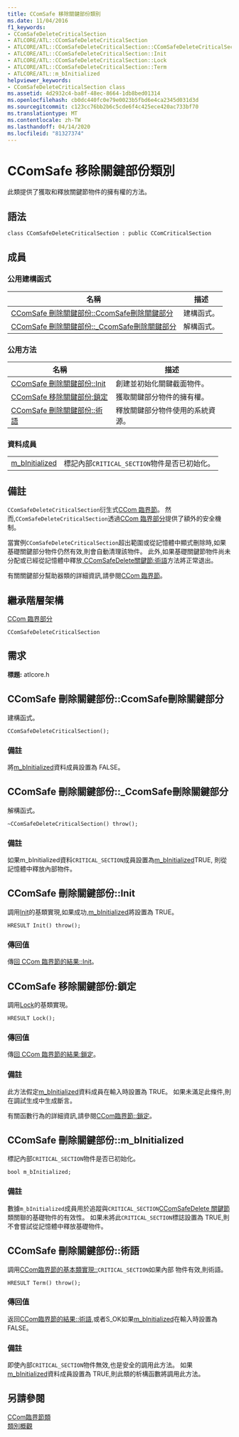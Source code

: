 ```yaml
---
title: CComSafe 移除關鍵部份類別
ms.date: 11/04/2016
f1_keywords:
- CComSafeDeleteCriticalSection
- ATLCORE/ATL::CComSafeDeleteCriticalSection
- ATLCORE/ATL::CComSafeDeleteCriticalSection::CComSafeDeleteCriticalSection
- ATLCORE/ATL::CComSafeDeleteCriticalSection::Init
- ATLCORE/ATL::CComSafeDeleteCriticalSection::Lock
- ATLCORE/ATL::CComSafeDeleteCriticalSection::Term
- ATLCORE/ATL::m_bInitialized
helpviewer_keywords:
- CComSafeDeleteCriticalSection class
ms.assetid: 4d2932c4-ba8f-48ec-8664-1db8bed01314
ms.openlocfilehash: cb0dc440fc0e79e0023b5fbd6e4ca2345d031d3d
ms.sourcegitcommit: c123cc76bb2b6c5cde6f4c425ece420ac733bf70
ms.translationtype: MT
ms.contentlocale: zh-TW
ms.lasthandoff: 04/14/2020
ms.locfileid: "81327374"
---
```

# <a name="ccomsafedeletecriticalsection-class"></a>CComSafe 移除關鍵部份類別

此類提供了獲取和釋放關鍵節物件的擁有權的方法。

## <a name="syntax"></a>語法

```
class CComSafeDeleteCriticalSection : public CComCriticalSection
```

## <a name="members"></a>成員

### <a name="public-constructors"></a>公用建構函式

|名稱|描述|
|----------|-----------------|
|[CComSafe 刪除關鍵部份::CcomSafe刪除關鍵部分](#ccomsafedeletecriticalsection)|建構函式。|
|[CComSafe 刪除關鍵部份::_CcomSafe刪除關鍵部分](#dtor)|解構函式。|

### <a name="public-methods"></a>公用方法

|名稱|描述|
|----------|-----------------|
|[CComSafe 刪除關鍵部份::Init](#init)|創建並初始化關鍵截面物件。|
|[CComSafe 移除關鍵部份:鎖定](#lock)|獲取關鍵部分物件的擁有權。|
|[CComSafe 刪除關鍵部份::術語](#term)|釋放關鍵部分物件使用的系統資源。|

### <a name="data-members"></a>資料成員

|||
|-|-|
|[m_bInitialized](#m_binitialized)|標記內部`CRITICAL_SECTION`物件是否已初始化。|

## <a name="remarks"></a>備註

`CComSafeDeleteCriticalSection`衍生式[CCom 臨界節](../../atl/reference/ccomcriticalsection-class.md)。 然而,`CComSafeDeleteCriticalSection`透過[CCom 臨界部分](../../atl/reference/ccomcriticalsection-class.md)提供了額外的安全機制。

當實例`CComSafeDeleteCriticalSection`超出範圍或從記憶體中顯式刪除時,如果基礎關鍵部分物件仍然有效,則會自動清理該物件。 此外,如果基礎關鍵節物件尚未分配或已經從記憶體中釋放[,CComSafeDelete關鍵節:術語](#term)方法將正常退出。

有關關鍵部分幫助器類的詳細資訊,請參閱[CCom 臨界節](../../atl/reference/ccomcriticalsection-class.md)。

## <a name="inheritance-hierarchy"></a>繼承階層架構

[CCom 臨界部分](../../atl/reference/ccomcriticalsection-class.md)

`CComSafeDeleteCriticalSection`

## <a name="requirements"></a>需求

**標題:** atlcore.h

## <a name="ccomsafedeletecriticalsectionccomsafedeletecriticalsection"></a><a name="ccomsafedeletecriticalsection"></a>CComSafe 刪除關鍵部份::CcomSafe刪除關鍵部分

建構函式。

```
CComSafeDeleteCriticalSection();
```

### <a name="remarks"></a>備註

將[m_bInitialized](#m_binitialized)資料成員設置為 FALSE。

## <a name="ccomsafedeletecriticalsectionccomsafedeletecriticalsection"></a><a name="dtor"></a>CComSafe 刪除關鍵部份::_CcomSafe刪除關鍵部分

解構函式。

```
~CComSafeDeleteCriticalSection() throw();
```

### <a name="remarks"></a>備註

如果m_bInitialized資料`CRITICAL_SECTION`成員設置為[m_bInitialized](#m_binitialized)TRUE, 則從記憶體中釋放內部物件。

## <a name="ccomsafedeletecriticalsectioninit"></a><a name="init"></a>CComSafe 刪除關鍵部份::Init

調用[Init](/visualstudio/debugger/init)的基類實現,如果成功[,m_bInitialized](#m_binitialized)將設置為 TRUE。

```
HRESULT Init() throw();
```

### <a name="return-value"></a>傳回值

傳[回 CCom 臨界節的結果::Init](../../atl/reference/ccomcriticalsection-class.md#init)。

## <a name="ccomsafedeletecriticalsectionlock"></a><a name="lock"></a>CComSafe 移除關鍵部份:鎖定

調用[Lock](ccomcriticalsection-class.md#lock)的基類實現。

```
HRESULT Lock();
```

### <a name="return-value"></a>傳回值

傳[回 CCom 臨界節的結果:鎖定](../../atl/reference/ccomcriticalsection-class.md#lock)。

### <a name="remarks"></a>備註

此方法假定[m_bInitialized](#m_binitialized)資料成員在輸入時設置為 TRUE。 如果未滿足此條件,則在調試生成中生成斷言。

有關函數行為的詳細資訊,請參閱[CCom臨界節::鎖定](../../atl/reference/ccomcriticalsection-class.md#lock)。

## <a name="ccomsafedeletecriticalsectionm_binitialized"></a><a name="m_binitialized"></a>CComSafe 刪除關鍵部份::m_bInitialized

標記內部`CRITICAL_SECTION`物件是否已初始化。

```
bool m_bInitialized;
```

### <a name="remarks"></a>備註

數據`m_bInitialized`成員用於追蹤與`CRITICAL_SECTION`[CComSafeDelete 關鍵節](../../atl/reference/ccomsafedeletecriticalsection-class.md)類關聯的基礎物件的有效性。 如果未將此`CRITICAL_SECTION`標誌設置為 TRUE,則不會嘗試從記憶體中釋放基礎物件。

## <a name="ccomsafedeletecriticalsectionterm"></a><a name="term"></a>CComSafe 刪除關鍵部份::術語

調用[CCom臨界節的基本類實現::](../../atl/reference/ccomcriticalsection-class.md#term)`CRITICAL_SECTION`如果內部 物件有效,則術語。

```
HRESULT Term() throw();
```

### <a name="return-value"></a>傳回值

返回[CCom臨界節的結果::術語](../../atl/reference/ccomcriticalsection-class.md#term),或者S_OK如果[m_bInitialized](#m_binitialized)在輸入時設置為 FALSE。

### <a name="remarks"></a>備註

即使內部`CRITICAL_SECTION`物件無效,也是安全的調用此方法。 如果[m_bInitialized](#m_binitialized)資料成員設置為 TRUE,則此類的析構函數將調用此方法。

## <a name="see-also"></a>另請參閱

[CCom臨界節類](../../atl/reference/ccomcriticalsection-class.md)<br/>
[類別概觀](../../atl/atl-class-overview.md)
